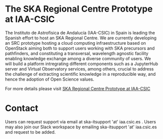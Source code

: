 
# The SKA Regional Centre Prototype at IAA-CSIC 

The Instituto de Astrofísica de Andalucía (IAA-CSIC) in Spain is leading the Spanish effort to host an SKA Regional Centre. We are currently developing an SRC prototype hosting a cloud computing infraestructure based on OpenStack aiming both to support users working with SKA precursors and pathfinders, and constituting a transversal, wavelength agnostic facility enabling knowledge exchange among a diverse community of users. We will build a platform intregrating different components such as a JupyterHub server and Virtual Observatory services, among others, crucial to address the challenge of extracting scientific knowledge in a reproducible way, and hence the adoption of Open Science values.  

For more details please visit [SKA Regional Centre Prototype at IAA-CSIC](https://raw.githubusercontent.com/spsrc/spsrc_user_docs/master/docs/images/poster.pdf)

# Contact

Users can request support via email at ska-itsupport 'at' iaa.csic.es . Users may also join our Slack workspace by emailing ska-itsupport 'at' iaa.csic.es and request to be added. 
